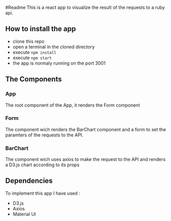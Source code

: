 #Readme
This is a react app to visualize the result of the requests to a ruby api.

## How to install the app 
* clone this repo
* open a terminal in the cloned directory
* execute `npm install`
* execute `npm start`
* the app is normaly running on the port 3001


## The Components
### App
The root component of the App, it renders the Form component
### Form
The component wich renders the BarChart component and a form to set the paramters of the requests to the API. 
### BarChart
The component wich uses axios to make the request to the API and renders a D3.js chart according to its props
## Dependencies
To implement this app I have used :
* D3.js
* Axios
* Material UI
